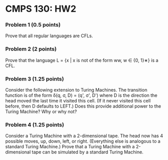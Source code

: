 # CMPS 130: HW2

### Problem 1 (0.5 points) 
Prove that all regular languages are CFLs.

### Problem 2 (2 points)
Prove that the language L = {x | x is not of the form ww, w ∈ {0, 1}∗}
is a CFL. 

### Problem 3 (1.25 points)
Consider the following extension to Turing Machines. The transition function is 
of the form δ(q, σ, D) = (q', σ', D') where D is the direction the head moved 
the last time it visited this cell. (If it never visited this cell before, then 
D defaults to LEFT.) Does this provide additional power to the Turing Machine? 
Why or why not?


### Problem 4 (1.25 points) 
Consider a Turing Machine with a 2-dimensional tape. The head now has 4 possible
moves, up, down, left, or right. (Everything else is analogous to a standard 
Turing Machine.) Prove that a Turing Machine with a 2-dimensional tape can be 
simulated by a standard Turing Machine.
